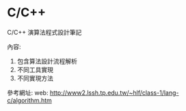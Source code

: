 # C/C++
C/C++ 演算法程式設計筆記

內容:
1. 包含算法設計流程解析
2. 不同工具實現
3. 不同實現方法


參考網址:
web: http://www2.lssh.tp.edu.tw/~hlf/class-1/lang-c/algorithm.htm